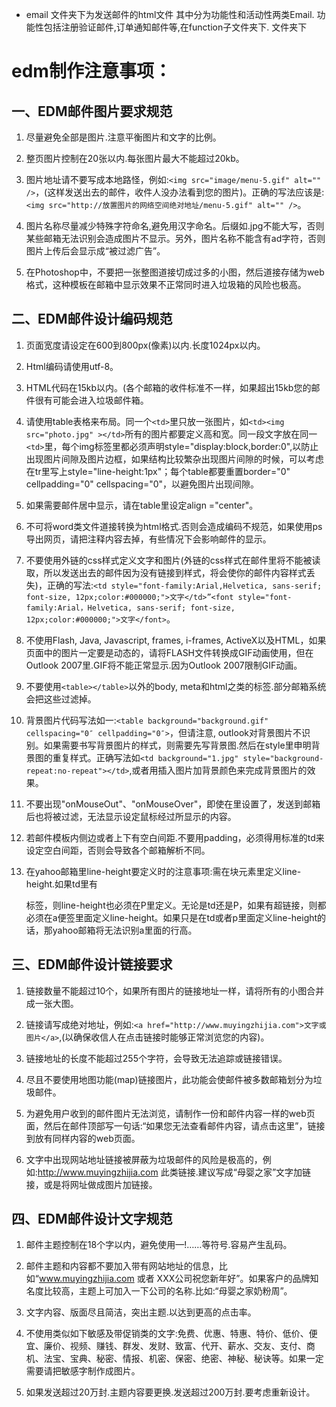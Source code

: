 ﻿* email 文件夹下为发送邮件的html文件 其中分为功能性和活动性两类Email. 功能性包括注册验证邮件,订单通知邮件等,在function子文件夹下. 文件夹下


# edm制作注意事项：

## 一、EDM邮件图片要求规范

1. 尽量避免全部是图片.注意平衡图片和文字的比例。

2. 整页图片控制在20张以内.每张图片最大不能超过20kb。

3. 图片地址请不要写成本地路怪，例如:`<img src="image/menu-5.gif" alt="" />`，(这样发送出去的邮件，收件人没办法看到您的图片)。正确的写法应该是:`<img src="http://放置图片的网络空间绝对地址/menu-5.gif" alt="" />`。

4. 图片名称尽量减少特殊字符命名,避免用汉字命名。后缀如.jpg不能大写，否则某些邮箱无法识别会造成图片不显示。另外，图片名称不能含有ad字符，否则图片上传后会显示成“被过滤广告”。

5. 在Photoshop中，不要把一张整图道接切成过多的小图，然后道接存储为web格式，这种模板在邮箱中显示效果不正常同时进入垃圾箱的风险也极高。


## 二、EDM邮件设计编码规范

1. 页面宽度请设定在600到800px(像素)以内.长度1024px以内。

2. Html编码请使用utf-8。

3. HTML代码在15kb以内。(各个邮箱的收件标准不一样，如果超出15kb您的邮件很有可能会进入垃圾邮件箱。

4. 请使用table表格来布局。同一个`<td>`里只放一张图片，如`<td><img src="photo.jpg" ></td>`所有的图片都要定义高和宽。同一段文字放在同一`<td>`里，每个img标签里都必须声明style="display:block,border:0",以防止出现图片间隙及图片边框，如果结构比较繁杂出现图片间隙的时候，可以考虑在tr里写上style="line-height:1px"；每个table都要重置border="0" cellpadding="0" cellspacing="0"，以避免图片出现间隙。

5. 如果需要邮件居中显示，请在table里设定align ="center"。

6. 不可将word类文件道接转换为html格式.否则会造成编码不规范，如果使用ps导出网页，请把注释内容去掉，有些情况下会影响邮件的显示。

7. 不要使用外链的css样式定义文字和图片(外链的css样式在邮件里将不能被读取，所以发送出去的邮件因为没有链接到样式，将会使你的邮件内容样式丢失)，正确的写法:`<td style="font-family:Arial,Helvetica, sans-serif; font-size, 12px;color:#000000;">文字</td>”<font style="font-family:Arial，Helvetica, sans-serif; font-size, 12px;color:#000000;">文字</font>`。

8. 不使用Flash, Java, Javascript, frames, i-frames, ActiveX以及HTML，如果页面中的图片一定要是动态的，请将FLASH文件转换成GIF动画使用，但在Outlook 2007里.GIF将不能正常显示.因为Outlook 2007限制GIF动画。

9. 不要使用`<table></table>`以外的body, meta和html之类的标签.部分邮箱系统会把这些过滤掉。

10. 背景图片代码写法如一:`<table background="background.gif" cellspacing="0″ cellpadding="0″>`，但请注意, outlook对背景图片不识别。如果需要书写背景图片的样式，则需要先写背景图.然后在style里申明背景图的重复样式。正确写法如`<td background="1.jpg" style="background-repeat:no-repeat"></td>`,或者用插入图片加背景颜色来完成背景图片的效果。

11. 不要出现"onMouseOut"、"onMouseOver"，即使在<td>里设置了，发送到邮箱后也将被过滤，无法显示设定鼠标经过所显示的内容。

12. 若邮件模板内侧边或者上下有空白间距.不要用padding，必须得用标准的td来设定空白间距，否则会导致各个邮箱解析不同。

13. 在yahoo邮箱里line-height要定义时的注意事项:需在块元素里定义line-height.如果td里有<p>标签，则line-height也必须在P里定义。无论是td还是P，如果有超链接，则都必须在a便签里面定义line-height。如果只是在td或者p里面定义line-height的话，那yahoo邮箱将无法识别a里面的行高。


## 三、EDM邮件设计链接要求

1. 链接数量不能超过10个，如果所有图片的链接地址一样，请将所有的小图合并成一张大图。

2. 链接请写成绝对地址，例如:`<a href="http://www.muyingzhijia.com">文字或图片</a>`,(以确保收信人在点击链接时能够正常浏览您的内容)。

3. 链接地址的长度不能超过255个字符，会导致无法追踪或链接错误。

4. 尽且不要使用地图功能(map)链接图片，此功能会使邮件被多数邮箱划分为垃圾邮件。

5. 为避免用户收到的邮件图片无法浏览，请制作一份和邮件内容一样的web页面，然后在邮件顶部写一句话:“如果您无法查看邮件内容，请点击这里”，链接到放有同样内容的web页面。

6. 文字中出现网站地址链接被屏蔽为垃圾邮件的风险是极高的，例如:http://www.muyingzhijia.com 此类链接.建议写成“母婴之家”文字加链接，或是将网址做成图片加链接。


## 四、EDM邮件设计文字规范

1. 邮件主题控制在18个字以内，避免使用—!……等符号.容易产生乱码。

2. 邮件主题和内容都不要加入带有网站地址的信息，比如“www.muyingzhijia.com 或者 XXX公司祝您新年好”。如果客户的品牌知名度比较高，主题上可加入一下公司的名称.比如:“母婴之家奶粉周”。

3. 文字内容、版面尽且简洁，突出主题.以达到更高的点击率。

4. 不使用类似如下敏感及带促销类的文字:免费、优惠、特惠、特价、低价、便宜、廉价、视频、赚钱、群发、发财、致富、代开、薪水、交友、支付、商机、法宝、宝典、秘密、情报、机密、保密、绝密、神秘、秘诀等。如果一定需要请把敏感字制作成图片。

5. 如果发送超过20万封.主题内容要更换.发送超过200万封.要考虑重新设计。